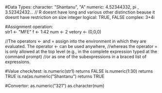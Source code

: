 #Data Types:
character:  "Shantanu", "A"
numeric: 4.52344332, pi , 3.52342432...
// R doesnt have long and various other distinction beause it doesnt have restriction on size
integer
logical: TRUE, FALSE
complex: 3+4i

#Assignment operation:   
  str1 <- "MFE"
  f <- 1:42
  num <- 2
  vetory <- (0,0,0)
  
//The operators <- and = assign into the environment in which they are evaluated. The operator <- can be used anywhere, 
//whereas the operator = is only allowed at the top level (e.g., in the complete expression typed at the command prompt) 
//or as one of the subexpressions in a braced list of expressions.


#Value check/test:
  is.numeric(str1)                    returns FALSE
  is.numeric(1:30)                    returns TRUE
  is.na(as.numeric("Shantanu")        returns TRUE
  
#Convertor:
  as.numeric("321")
  as.character(num)
